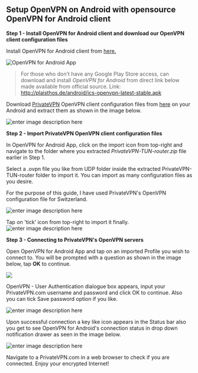 Setup OpenVPN on Android with opensource OpenVPN for Android client
--

**Step 1 - Install OpenVPN for Android client and download our OpenVPN client configuration files**

Install OpenVPN for Android client from [here.](https://play.google.com/store/apps/details?id=de.blinkt.openvpn)

![OpenVPN for Android App](https://media.vakil.win/mgoblin_media/media_entries/127/install.medium.jpeg)

> For those who don't have any Google Play Store access, can download and install *OpenVPN for Android* from direct link below made available from official source. 
> Link: http://plaisthos.de/android/ics-openvpn-latest-stable.apk

Download [PrivateVPN](https://privatevpn.com) OpenVPN client configuration files from [here](https://privatevpn.com/client/PrivateVPN-TUN-router.zip) on your Android and extract them as shown in the image below.

![enter image description here](https://media.vakil.win/mgoblin_media/media_entries/128/exact.medium.jpeg)

**Step 2 - Import PrivateVPN OpenVPN client configuration files**

In OpenVPN for Android App, click on the import icon from top-right and navigate to the folder where you extracted *PrivateVPN-TUN-router.zip* file earlier in Step 1. 

Select a .ovpn file you like from UDP folder inside the extracted PrivateVPN-TUN-router folder to import it. You can import as many configuration files as you desire.

For the purpose of this guide, I have used PrivateVPN's OpenVPN configuration file for Switzerland.

![enter image description here](https://media.vakil.win/mgoblin_media/media_entries/129/Screenshot_20180420-124128.medium.jpg)

Tap on 'tick' icon from top-right to import it finally.
 ![enter image description here](https://media.vakil.win/mgoblin_media/media_entries/130/Screenshot_20180420-124519.medium.jpg)

**Step 3 - Connecting to PrivateVPN's OpenVPN servers**

Open OpenVPN for Android App and tap on an imported Profile you wish to connect to. You will be prompted with a question as shown in the image below, tap **OK** to continue.

![](https://media.vakil.win/mgoblin_media/media_entries/131/Screenshot_20180420-125018.medium.jpg)

OpenVPN - User Authentication dialogue box appears, input your PrivateVPN.com username and password and click OK to continue. Also you can tick Save password option if you like.

![enter image description here](https://media.vakil.win/mgoblin_media/media_entries/132/Screenshot_20180420-125422.medium.jpg)

Upon successful connection a key like icon appears in the Status bar also you get to see OpenVPN for Android's connection status in drop down notification drawer as seen in the image below.

![enter image description here](https://media.vakil.win/mgoblin_media/media_entries/133/Screenshot_20180420-125740.medium.jpg)

Navigate to a PrivateVPN.com in a web browser to check if you are connected. Enjoy your encrypted Internet!
